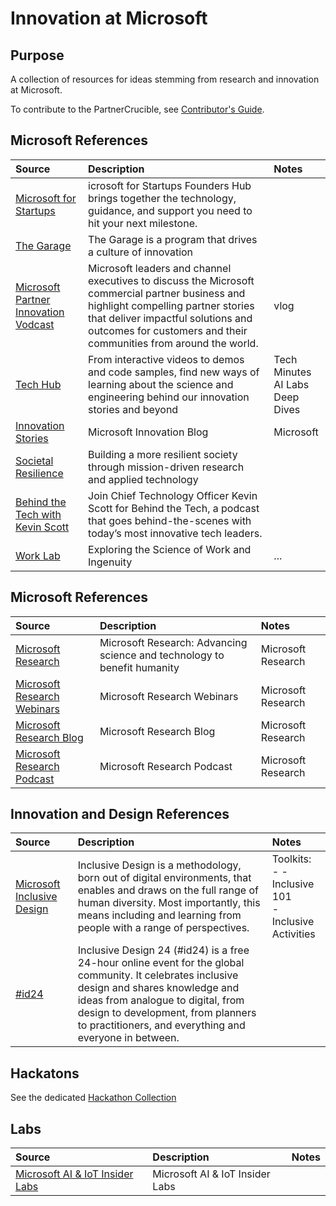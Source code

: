 # Innovation at Microsoft



## Purpose

A collection of resources for ideas stemming from research and innovation at Microsoft.

To contribute to the PartnerCrucible, see [Contributor's Guide](ContributorsGuide).

## Microsoft References

Source | Description | Notes
:----- | :---------- | :-----
[Microsoft for Startups](https://startups.microsoft.com/)|icrosoft for Startups Founders Hub brings together the technology, guidance, and support you need to hit your next milestone.| 
[The Garage](https://www.microsoft.com/en-us/garage/) | The Garage is a program that drives a culture of innovation |
[Microsoft Partner Innovation Vodcast](https://www.youtube.com/playlist?list=PLcgFidNgo6oNIL-hxoRHfzsGJ6iOFko7L) | Microsoft leaders and channel executives to discuss the Microsoft commercial partner business and highlight compelling partner stories that deliver impactful solutions and outcomes for customers and their communities from around the world. | vlog
[Tech Hub](https://innovation.microsoft.com/en-us/developer) | From interactive videos to demos and code samples, find new ways of learning about the science and engineering behind our innovation stories and beyond | Tech Minutes<br> AI Labs<br>Deep Dives
[Innovation Stories](https://news.microsoft.com/innovation-stories/) | Microsoft Innovation Blog | Microsoft 
[Societal Resilience](https://www.microsoft.com/en-us/research/group/societal-resilience/) | Building a more resilient society through mission-driven research and applied technology
[Behind the Tech with Kevin Scott](https://www.microsoft.com/en-us/behind-the-tech) | Join Chief Technology Officer Kevin Scott for Behind the Tech, a podcast that goes behind-the-scenes with today’s most innovative tech leaders. |
[Work Lab](https://www.microsoft.com/en-us/worklab) | Exploring the Science of Work and Ingenuity | ...


## Microsoft References

Source | Description | Notes
:----- | :---------- | :-----
[Microsoft Research](https://www.microsoft.com/en-us/research/) | Microsoft Research: Advancing science and technology to benefit humanity | Microsoft Research
[Microsoft Research Webinars](https://www.microsoft.com/en-us/research/webinar/) | Microsoft Research Webinars | Microsoft Research
[Microsoft Research Blog](https://www.microsoft.com/en-us/research/blog/) | Microsoft Research Blog  | Microsoft Research
[Microsoft Research Podcast](https://www.microsoft.com/en-us/research/podcast/) | Microsoft Research Podcast | Microsoft Research

## Innovation and Design References

Source | Description | Notes
:----- | :---------- | :-----
[Microsoft Inclusive Design](https://www.microsoft.com/design/inclusive/) | Inclusive Design is a methodology, born out of digital environments, that enables and draws on the full range of human diversity. Most importantly, this means including and learning from people with a range of perspectives. | Toolkits:<br> - - Inclusive 101 <br> - Inclusive Activities
[#id24](https://inclusivedesign24.org/) | Inclusive Design 24 (#id24) is a free 24-hour online event for the global community. It celebrates inclusive design and shares knowledge and ideas from analogue to digital, from design to development, from planners to practitioners, and everything and everyone in between. |

## Hackatons

See the dedicated [Hackathon Collection](./Hackathon)

## Labs

Source | Description | Notes
:----- | :-----  | :-----
[Microsoft AI & IoT Insider Labs](https://aiotlabs.microsoft.com/p/apply)| Microsoft AI & IoT Insider Labs